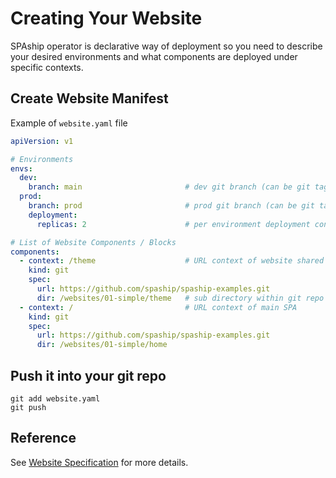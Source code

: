# Creating Your Website

SPAship operator is declarative way of deployment so you need to describe your desired environments and what components are deployed under specific contexts.

## Create Website Manifest

Example of `website.yaml` file

```yaml
apiVersion: v1

# Environments
envs:
  dev:
    branch: main                       # dev git branch (can be git tag)
  prod:
    branch: prod                       # prod git branch (can be git tag e.g. "1.0.0")
    deployment:
      replicas: 2                      # per environment deployment configuration

# List of Website Components / Blocks
components:
  - context: /theme                    # URL context of website shared component
    kind: git
    spec:
      url: https://github.com/spaship/spaship-examples.git
      dir: /websites/01-simple/theme   # sub directory within git repo
  - context: /                         # URL context of main SPA
    kind: git
    spec:
      url: https://github.com/spaship/spaship-examples.git
      dir: /websites/01-simple/home
```

## Push it into your git repo

```shell
git add website.yaml
git push
```

## Reference

See [Website Specification](../user-guide/website-specification.md) for more details.
